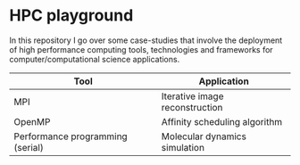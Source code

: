 # HPC playground
In this repository I go over some case-studies that involve the deployment of high performance computing tools, technologies and frameworks for computer/computational science applications.

| Tool | Application  |
| -------------        | -------------
| MPI    |   Iterative image reconstruction |
| OpenMP  | Affinity scheduling algorithm |    
| Performance programming (serial) | Molecular dynamics simulation  |


